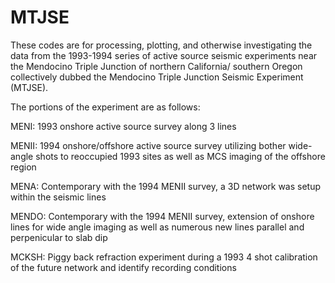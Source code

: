 # MTJSE

These codes are for processing, plotting, and otherwise investigating the data from the 1993-1994 series of active source seismic experiments near the Mendocino Triple Junction of northern California/ southern Oregon collectively dubbed the Mendocino Triple Junction Seismic Experiment (MTJSE).

The portions of the experiment are as follows:

MENI: 1993 onshore active source survey along 3 lines

MENII: 1994 onshore/offshore active source survey utilizing bother wide-angle shots to reoccupied 1993 sites as well as MCS imaging of the offshore region

MENA: Contemporary with the 1994 MENII survey, a 3D network was setup within the seismic lines

MENDO: Contemporary with the 1994 MENII survey, extension of onshore lines for wide angle imaging as well as numerous new lines parallel and perpenicular to slab dip

MCKSH: Piggy back refraction experiment during a 1993 4 shot calibration of the future network and identify recording conditions
